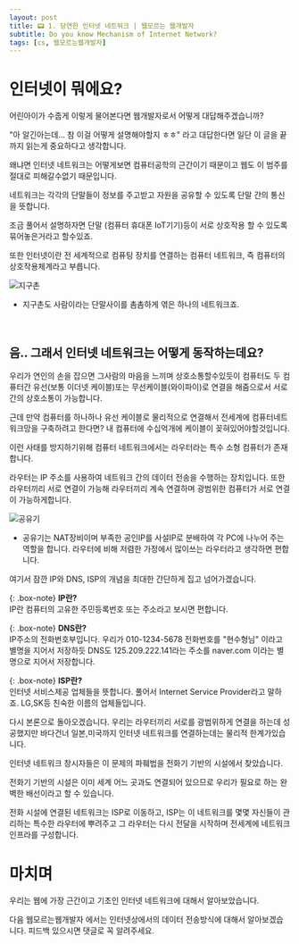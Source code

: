 ```yaml
---
layout: post
title: 📟 1. 당연한 인터넷 네트워크 | 웹모르는 웹개발자
subtitle: Do you know Mechanism of Internet Network?
tags: [cs, 웹모르는웹개발자]
---
```


<p></p>

# 인터넷이 뭐에요?

어린아이가 수줍게 이렇게 물어본다면 웹개발자로서 어떻게 대답해주겠습니까?

"아 알긴아는데... 참 이걸 어떻게 설명해야할지 ㅎㅎ" 라고 대답한다면 일단 이 글을 끝까지 읽는게 중요하다고 생각합니다.

왜냐면 인터넷 네트워크는 어떻게보면 컴퓨터공학의 근간이기 때문이고 웹도 이 범주를 절대로 피해갈수없기 때문입니다.

네트워크는 각각의 단말들이 정보를 주고받고 자원을 공유할 수 있도록 단말 간의 통신을 뜻합니다.

조금 풀어서 설명하자면 단말 (컴퓨터 휴대폰 IoT기기)등이 서로 상호작용 할 수 있도록 묶어놓은거라고 할수있죠.

또한 인터넷이란 전 세계적으로 컴퓨팅 장치를 연결하는 컴퓨터 네트워크, 즉 컴퓨터의 상호작용체계라고 부릅니다.

<img src="https://img1.daumcdn.net/thumb/R800x0/?scode=mtistory2&amp;fname=https%3A%2F%2Ft1.daumcdn.net%2Fcfile%2Ftistory%2F222B4535553F9F5815" alt="지구촌" />

- 지구촌도 사람이라는 단말사이를 촘촘하게 엮은 하나의 네트워크죠.

<br/>

## 음.. 그래서 인터넷 네트워크는 어떻게 동작하는데요?

우리가 연인의 손을 잡으면 그사람의 마음을 느끼며 상호소통할수있듯이 컴퓨터도 두 컴퓨터간 유선(보통 이더넷 케이블)또는 무선케이블(와이파이)로 연결을 해줌으로서 서로간의 상호소통이 가능합니다.

근데 만약 컴퓨터를 하나하나 유선 케이블로 물리적으로 연결해서 전세계에 컴퓨터네트워크망을 구축하려고 한다면? 내 컴퓨터에 수십억개에 케이블이 꽂혀있어야할것입니다.

이런 사태를 방지하기위해 컴퓨터 네트워크에서는 라우터라는 특수 소형 컴퓨터가 존재합니다.

라우터는 IP 주소를 사용하여 네트워크 간의 데이터 전송을 수행하는 장치입니다. 또한 라우터끼리 서로 연결이 가능해 라우터끼리 계속 연결하며 광범위한 컴퓨터가 서로 연결이 가능하게합니다.

<img src="https://dimg.donga.com/wps/NEWS/IMAGE/2020/06/29/101740648.1.jpg" alt="공유기" />

- 공유기는 NAT장비이며 부족한 공인IP를 사설IP로 분배하여 각 PC에 나누어 주는 역할을 합니다. 라우터에 비해 저렴한 가정에서 많이쓰는 라우터라고 생각하면 편합니다.

여기서 잠깐 IP와 DNS, ISP의 개념을 최대한 간단하게 집고 넘어가겠습니다.

{: .box-note}
**IP란?** <br/>
IP란 컴퓨터의 고유한 주민등록번호 또는 주소라고 보시면 편합니다.


{: .box-note}
**DNS란?** <br/>
IP주소의 전화번호부입니다. 우리가 010-1234-5678 전화번호를 "현수형님" 이라고 별명을 지어서 저장하듯
DNS도 125.209.222.141라는 주소를 naver.com 이라는 별명으로 지어서 저장합니다.

{: .box-note}
**ISP란?** <br/>
인터넷 서비스제공 업체들을 뜻합니다. 풀어서 Internet Service Provider라고 말하죠. LG,SK등 친숙한 이름의 업체들입니다.

다시 본론으로 돌아오겠습니다. 우리는 라우터끼리 서로를 광범위하게 연결을 하는데 성공했지만 바다건너 일본,미국까지 인터넷 네트워크를 연결하는데는 물리적 한계가있습니다.

인터넷 네트워크 창시자들은 이 문제의 파훼법을 전화기 기반의 시설에서 찾았습니다.

전화기 기반의 시설은 이미 세계 어느 곳과도 연결되어 있으므로 우리가 필요로 하는 완벽한 배선이라고 할 수 있습니다.

전화 시설에 연결된 네트워크는 ISP로 이동하고, ISP는 이 네트워크를 몇몇 자신들이 관리하는 특수한 라우터에 뿌려주고 그 라우터는 다시 전달을 시작하며 전세계에 네트워크 인프라를 구성합니다.

# 마치며

우리는 웹에 가장 근간이고 기초인 인터넷 네트워크에 대해서 알아보았습니다.

다음 웹모르는웹개발자 에서는 인터넷상에서의 데이터 전송방식에 대해서 알아보겠습니다. 피드백 있으시면 댓글로 꼭 알려주세요.
